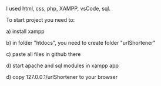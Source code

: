 I used html, css, php, XAMPP, vsCode, sql.


To start project you need to:


a) install xampp

b) in folder "htdocs", you need to create folder "urlShortener"


c) paste all files in github there


d) start apache and sql modules in xampp app 


d) copy 127.0.0.1/urlShortener to your browser 
